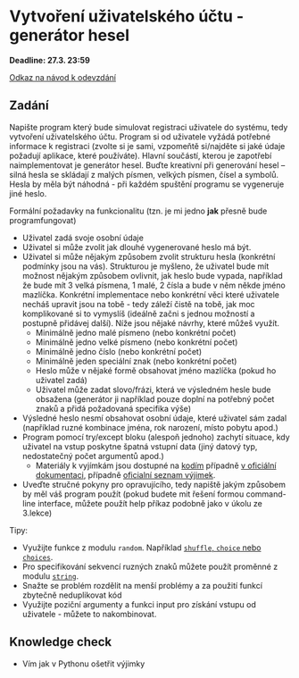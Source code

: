 # Vytvoření uživatelského účtu - generátor hesel

**Deadline: 27.3. 23:59**

[Odkaz na návod k odevzdání](https://docs.google.com/presentation/d/1iVXiZC8hUy9Irxxqebdaaz7-uTkuJT16/edit?usp=sharing&ouid=104337294426056946104&rtpof=true&sd=true)

## Zadání

Napište program který bude simulovat registraci uživatele do systému, tedy vytvoření uživatelského účtu. Program si od uživatele vyžádá potřebné informace k registraci (zvolte si je sami, vzpomeňtě si/najděte si jaké údaje požadují aplikace, které používáte).
Hlavní součástí, kterou je zapotřebí naimplementovat je generátor hesel. Buďte kreativní při generování hesel – silná hesla se skládají z malých písmen, velkých písmen, čísel a symbolů. Hesla by měla být náhodná - při každém spuštění programu se vygeneruje jiné heslo.

Formální požadavky na funkcionalitu (tzn. je mi jedno **jak** přesně bude programfungovat)

- Uživatel zadá svoje osobní údaje
- Uživatel si může zvolit jak dlouhé vygenerované heslo má být.
- Uživatel si může nějakým způsobem zvolit strukturu hesla (konkrétní podmínky jsou na vás). Strukturou je myšleno, že uživatel bude mít možnost nějakým způsobem ovlivnit, jak heslo bude vypada, například že bude mít 3 velká písmena, 1 malé, 2 čísla a bude v něm někde jméno mazlíčka. Konkrétní implementace nebo konkrétní věci které uživatele necháš upravit jsou na tobě - tedy záleží čistě na tobě, jak moc komplikované si to vymyslíš (ideálně začni s jednou možností a postupně přidávej další). Níže jsou nějaké návrhy, které můžeš využít.
  - Minimálně jedno malé písmeno (nebo konkrétní počet)
  - Minimálně jedno velké písmeno (nebo konkrétní počet)
  - Minimálně jedno číslo (nebo konkrétní počet)
  - Minimálně jeden speciální znak (nebo konkrétní počet)
  - Heslo může v nějaké formě obsahovat jméno mazlíčka (pokud ho uživatel zadá)
  - Uživatel může zadat slovo/frázi, která ve výsledném hesle bude obsažena (generátor ji například pouze doplní na potřebný počet znaků a přidá požadovaná specifika výše)
- Výsledné heslo nesmí obsahovat osobní údaje, které uživatel sám zadal (například ruzné kombinace jména, rok narození, místo pobytu apod.)
- Program pomocí try/except bloku (alespoň jednoho) zachytí situace, kdy uživatel na vstup poskytne špatná vstupní data (jiný datový typ, nedostatečný počet argumentů apod.)
  - Materiály k vyjímkám jsou dostupné na [kodím](https://kodim.cz/czechitas/progr2-python/zaklady-programovani-2/vyjimky) případně [v oficiální dokumentaci](https://docs.python.org/3/tutorial/errors.html#handling-exceptions), případně [oficialní seznam výjimek](https://docs.python.org/3/library/exceptions.html).
- Uveďte stručné pokyny pro opravujícího, tedy napiště jakým způsobem by měl váš program použít (pokud budete mit řešení formou command-line interface, můžete použít help příkaz podobně jako v úkolu ze 3.lekce)

Tipy:

- Využijte funkce z modulu `random`. Například [`shuffle`, `choice` nebo `choices`](https://docs.python.org/3/library/random.html#functions-for-sequences).
- Pro specifikování sekvencí ruzných znaků můžete použít proměnné z modulu [`string`](https://docs.python.org/3/library/string.html#string-constants).
- Snažte se problém rozdělit na menší problémy a za použití funkcí zbytečně neduplikovat kód
- Využijte poziční argumenty a funkci input pro získání vstupu od uživatele - můžete to nakombinovat.

## Knowledge check
  - Vím jak v Pythonu ošetřit výjimky
